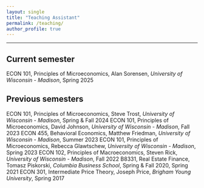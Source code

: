 ```yaml
---
layout: single
title: "Teaching Assistant"
permalink: /teaching/
author_profile: true
---
```

---
## Current semester  
ECON 101, Principles of Microeconomics, Alan Sorensen, _University of Wisconsin - Madison_, Spring 2025

## Previous semesters
ECON 101, Principles of Microeconomics, Steve Trost, _University of Wisconsin - Madison_, Spring & Fall 2024
ECON 101, Principles of Microeconomics, David Johnson, _University of Wisconsin - Madison_, Fall 2023
ECON 455, Behavioral Economics, Matthew Friedman, _University of Wisconsin - Madison_, Summer 2023
ECON 101, Principles of Microeconomics, Rebecca Glawtschew, _University of Wisconsin - Madison_, Spring 2023
ECON 102, Principles of Macroeconomics, Steven Rick, _University of Wisconsin - Madison_, Fall 2022
B8331, Real Estate Finance, Tomasz Piskorski, _Columbia Business School_, Spring & Fall 2020, Spring 2021
ECON 301, Intermediate Price Theory, Joseph Price, _Brigham Young University_, Spring 2017